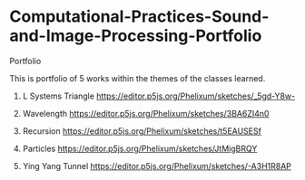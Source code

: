 # Computational-Practices-Sound-and-Image-Processing-Portfolio
Portfolio

This is portfolio of 5 works within the themes of the classes learned.

1. L Systems Triangle
https://editor.p5js.org/Phelixum/sketches/_5gd-Y8w-

2. Wavelength
https://editor.p5js.org/Phelixum/sketches/3BA6ZI4n0

3. Recursion
https://editor.p5js.org/Phelixum/sketches/t5EAUSESf

4. Particles
https://editor.p5js.org/Phelixum/sketches/JtMigBRQY

5. Ying Yang Tunnel
https://editor.p5js.org/Phelixum/sketches/-A3H1R8AP
